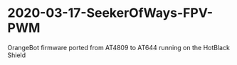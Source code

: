 # 2020-03-17-SeekerOfWays-FPV-PWM
OrangeBot firmware ported from AT4809 to AT644 running on the HotBlack Shield
